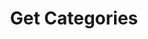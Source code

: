 ---
title: Get Categories
excerpt: |-
  List of all categories in the system.

  Required scopes:
  + **read**
api:
  file: lolzteam-public-api-forum.json
  operationId: Categories.List
deprecated: false
hidden: false
metadata:
  title: ''
  description: ''
  robots: index
next:
  description: ''
---